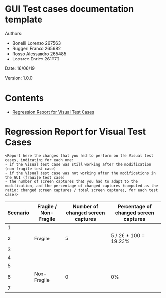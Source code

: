 # GUI Test cases documentation template

Authors:
* Bonelli Lorenzo 267563  
* Ruggeri Franco 265682  
* Rosso Alessandro 265485  
* Loparco Enrico 261072  

Date: 16/06/19

Version: 1.0.0

# Contents

- [Regression Report for Visual Test Cases](#fragility)



# Regression Report for Visual Test Cases

```
<Report here the changes that you had to perform on the Visual test cases, indicating for each one:
- if the Visual test case was still working after the modification (non-fragile test case)
- if the Visual test case was not working after the modifications in the GUI (fragile test case)
- the number of screen captures that you had to adapt to the modification, and the percentage of changed captures (computed as the ratio: changed screen captures / total screen captures, for each test case)>
```

| Scenario | Fragile / Non-Fragile | Number of changed screen captures | Percentage of changed screen captures |
| -------- | --------------------- | --------------------------------- | ------------------------------------- |
|     1     |                       |                                   |                                       |
|     2     |            Fragile           |                5                   |      5 / 26 * 100 = 19.23%                                 |
|     3    |                       |                                   |                                       |
|     4     |                       |                                   |                                       |
|     5     |                       |                                   |                                       |
|     6     |           Non-Fragile            |                 0                  |                      0%                 |
|     7       |                       |                                   |                                       |

